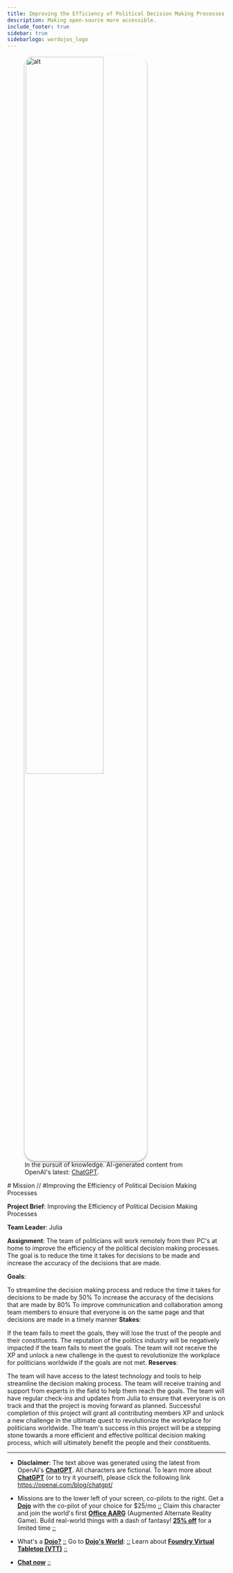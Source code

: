 ```yaml
---
title: Improving the Efficiency of Political Decision Making Processes
description: Making open-source more accessible.
include_footer: true
sidebar: true
sidebarlogo: wordojos_logo
---
```

<figure>
    <img src='/uploads/mechs/Barista.png' style="width: 65%;height: 65%;padding: 3px; box-shadow: 0 3px 5px rgba(0,0,0,.3);border-radius: 25px;overflow: hidden;border: none;" align="middle"; alt='alt'; alt='student in hoody with laptop';/>
    <figcaption>In the pursuit of knowledge.  AI-generated content from OpenAI's latest: <a href="https://openai.com/blog/chatgpt/" >ChatGPT</a>.</figcaption>
</figure>
# Mission // #Improving the Efficiency of Political Decision Making Processes

**Project Brief**: Improving the Efficiency of Political Decision Making Processes

**Team Leader**: Julia

**Assignment**: The team of politicians will work remotely from their PC's at home to improve the efficiency of the political decision making processes. The goal is to reduce the time it takes for decisions to be made and increase the accuracy of the decisions that are made.

**Goals**:

To streamline the decision making process and reduce the time it takes for decisions to be made by 50%
To increase the accuracy of the decisions that are made by 80%
To improve communication and collaboration among team members to ensure that everyone is on the same page and that decisions are made in a timely manner
**Stakes**:

If the team fails to meet the goals, they will lose the trust of the people and their constituents.
The reputation of the politics industry will be negatively impacted if the team fails to meet the goals.
The team will not receive the XP and unlock a new challenge in the quest to revolutionize the workplace for politicians worldwide if the goals are not met.
**Reserves**:

The team will have access to the latest technology and tools to help streamline the decision making process.
The team will receive training and support from experts in the field to help them reach the goals.
The team will have regular check-ins and updates from Julia to ensure that everyone is on track and that the project is moving forward as planned.
Successful completion of this project will grant all contributing members XP and unlock a new challenge in the ultimate quest to revolutionize the workplace for politicians worldwide. The team's success in this project will be a stepping stone towards a more efficient and effective political decision making process, which will ultimately benefit the people and their constituents.

---

* **Disclaimer**: The text above was generated using the latest from OpenAI's [**ChatGPT**](https://openai.com/blog/chatgpt/).  All characters are fictional.  To learn more about [**ChatGPT**](https://openai.com/blog/chatgpt/) (or to try it yourself), please click the following link https://openai.com/blog/chatgpt/

* Missions are to the lower left of your screen, co-pilots to the right. Get a [**Dojo**](https://workmates.live/marketplace) with the co-pilot of your choice for $25/mo [::](https://workmates.live/marketplace)  Claim this character and join the world's first [**Office AARG**](https://dojos.world) (Augmented Alternate Reality Game). Build real-world things with a dash of fantasy! [**25% off**](https://blog.workdojos.com/deal-on-a-dojo) for a limited time [::](https://blog.workdojos.com/deal-on-a-dojo) 

* What's a [**Dojo?**](https://workdojos.com) [::](https://workdojos.com)  Go to [**Dojo's World**](https://dojos.world): [::](https://dojos.world)  Learn about [**Foundry Virtual Tabletop (VTT)**](https://foundryvtt.com) [::](https://foundryvtt.com/)

* [**Chat now**](https://chat.workmates.live/channel/support) [::](https://chat.workmates.live/channel/support)